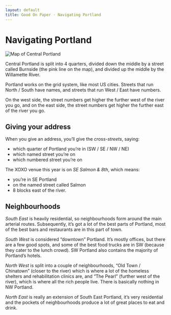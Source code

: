```yaml
---
layout: default
title: Good On Paper · Navigating Portland
---
```


# Navigating Portland

![Map of Central Portland](http://f.cl.ly/items/1z2U1O3E1I2d3s301W0D/Screen%20Shot%202014-05-10%20at%2010.07.31-2.png "Map of Central Portland")

Central Portland is split into 4 quarters, divided down the middle by a street called Burnside (the pink line on the map), and divided up the middle by the Willamette River.

Portland works on the grid system, like most US cities. Streets that run North / South have names, and streets that run West / East have numbers.

On the west side, the street numbers get higher the further west of the river you go, and on the east side, the street numbers get higher the further east of the river you go.

## Giving your address

When you give an address, you’ll give the *cross-streets*, saying:

* which quarter of Portland you’re in (SW / SE / NW / NE)
* which named street you’re on
* which numbered street you’re on

The XOXO venue this year is on *SE Salmon & 8th*, which means:

* you’re in SE Portland
* on the named street called Salmon
* 8 blocks east of the river.

## Neighbourhoods

*South East* is heavily residential, so neighbourhoods form around the main arterial routes. Subsequently, it’s got a lot of the best parts of Portland, most of the best bars and restaurants are in this part of town.

*South West* is considered “downtown” Portland. It’s mostly offices, but there are a few good spots, and some of the best food trucks are in SW (because they cater to the lunch crowd). SW Portland also contains the majority of Portland’s hotels.

*North West* is split into a couple of neighbourhoods, “Old Town / Chinatown” (closer to the river) which is where a lot of the homeless shelters and rehabilitation clinics are, and “The Pearl” (further west of the river), which is where all the rich people live. There is basically nothing in NW Portland.

*North East* is really an extension of South East Portland, it’s very residential and the pockets of neighbourhoods produce a lot of great places to eat and drink.
